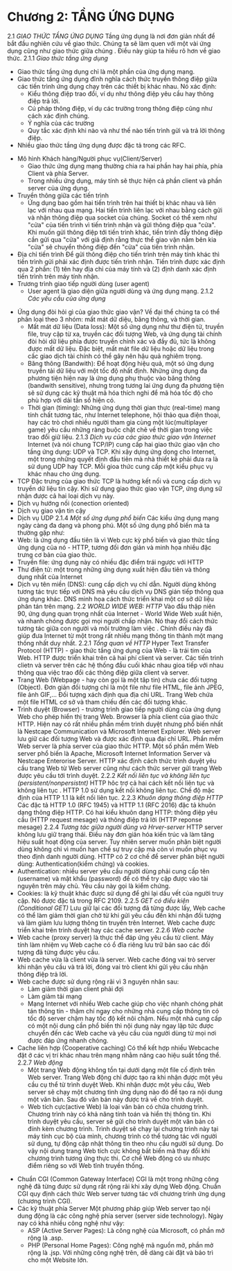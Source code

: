 # Chương 2: TẦNG ỨNG DỤNG
2.1 *GIAO THỨC TẦNG ỨNG DỤNG*
    Tầng ứng dụng là nơi đơn giản nhất để bắt đầu nghiên cứu về giao thức. Chúng ta sẽ làm quen với một vài ứng dụng cũng như giao thức giữa chúng . Điều này giúp ta hiểu rõ hơn về giao thức.
2.1.1 *Giao thức tầng ứng dụng*
- Giao thức tầng ứng dụng chỉ là một phần của ứng dụng mạng.
- Giao thức tầng ứng dụng đĩnh nghĩa cách thức truyền thông điệp giữa các tiến trình ứng dụng chạy trên các thiết bị khác nhau. Nó xác định:
    + Kiểu thông điệp trao đổi, ví dụ như thông điệp yêu cầu hay thông điệp trả lời.
    + Cú pháp thông điệp, ví dụ các trường trong thông điệp cũng như cách xác định chúng.
    + Ý nghĩa của các trường
    + Quy tắc xác định khi nào và như thế nào tiến trình gửi và trả lời thông điệp.
- Nhiều giao thức tầng ứng dụng được đặc tả trong các RFC.
* Mô hình Khách hàng/Người phục vụ(Client/Server)
    - Giao thức ứng dụng mạng thường chia ra hai phần hay hai phía, phía Client và phía Server.
    - Trong nhiều ứng dụng, máy tính sẽ thực hiện cả phần client và phần server của ứng dụng.
* Truyền thông giữa các tiến trình
    - Ứng dụng bao gồm hai tiến trình trên hai thiết bị khác nhau và liên lạc với nhau qua mạng. Hai tiến trình liên lạc với nhau bằng cách gửi và nhận thông điệp qua socket của chúng. Socket có thể xem như "cửa" của tiến trình vì tiến trình nhận và gửi thông điệp qua "cửa". Khi muốn gửi thông điệp tới tiến trình khác, tiền trình đẩy thông điệp cần gửi qua "cửa" với giả định rằng thực thể giao vận nằm bên kia "cửa" sẽ chuyển thông điệp đến "cửa" của tiến trình nhận.
* Địa chỉ tiến trình
    Để gửi thông điệp cho tiến trình trên máy tính khác thì tiến trình gửi phải xác định được tiến trình nhận. Tiến trình được xác định qua 2 phần: (1) tên hay địa chỉ của máy tính và (2) định danh xác định tiến trình trên máy tính nhận.
* Trương trình giao tiếp người dùng (user agent)
    - User agent là giao diện giữa người dùng và ứng dụng mạng.
2.1.2 *Các yêu cầu của ứng dụng*
- Ứng dụng đòi hỏi gì của giao thức giao vận? Về đại thể chúng ta có thể phân loại theo 3 nhóm: mất mát dữ diệu, băng thông, và thời gian.
    + Mất mát dữ liệu (Data loss): Một số ứng dụng như thư điện tử, truyền file, truy cập từ xa, truyền các đối tượng Web, và ứng dụng tài chính đòi hỏi dữ liệu phỉa được truyền chính xác và đầy đủ, tức là không được mất dữ liệu. Đặc biệt, mất mát file dữ liệu hoặc dữ liệu trong cấc giao dịch tài chính có thể gây nên hậu quả nghiêm trọng.
    + Băng thông (Bandwith): Để hoạt động hiệu quả, một só ứng dụng truyền tải dữ liệu với một tốc độ nhất định. Những ứng dụng đa phương tiện hiện nay là ứng dụng phụ thuộc vào băng thông (bandwith sensitive), nhưng trong tương lai ứng dụng đa phương tiện sẽ sử dụng các kỹ thuật mã hóa thích nghi để mã hóa tốc độ cho phù hợp với dải tần số hiện có.
    + Thời gian (timing): Những ứng dụng thời gian thực (real-time) mang tính chất tương tác, như Internet telephone, hội thảo qua điện thoại, hay các trò chơi nhiều người tham gia cùng một lúc(multiplayer game) yêu cầu những ràng buộc chặt chẽ về thời gian trong việc trao đổi giữ liệu.
2.1.3 *Dịch vụ của các giao thức giao vận Internet*
    Internet (và nói chung TCP/IP) cung cấp hai giao thức giao vận cho tầng ứng dụng: UDP và TCP. Khi xậy dựng ứng dọng cho Internet, một trong những quyết định đầu tiên mà nhà thiết kế phải đưa ra là sử dụng UDP hay TCP. Mỗi gioa thức cung cấp một kiểu phục vụ khác nhau cho ứng dụng.
- TCP
    Đặc trưng của giao thức TCP là hướng kết nối và cung cấp dịch vụ truyền dữ liệu tin cậy. Khi sử dụng giao thức giao vận TCP, ứng dụng sữ nhận được cả hai loại dịch vụ này.
- Dịch vụ hướng nối (conection oriented)
- Dịch vụ giao vận tin cậy
- Dịch vụ UDP
2.1.4 *Một số ứng dụng phổ biến*
    Các kiểu ứng dụng mạng ngày càng đa dạng và phong phú. Một số ứng dụng phổ biến mà ta thường gặp như:
- Web: là ứng dụng đầu tiên là vì Web cực kỳ phổ biến và giao thức tầng ứng dụng của nó - HTTP, tương đối đơn giản và minh họa nhiều đặc trưng cơ bản của giao thức.
- Truyền file: ứng dụng này có nhiều đặc điểm trái ngược với HTTP
- Thư điện tử: một trong những ứng dụng xuất hiện đầu tiên và thông dụng nhất của Internet
- Dịch vụ tên miền (DNS): cung cấp dịch vụ chỉ dẫn. Người dùng không tương tác trực tiếp với DNS mà yêu cầu dịch vụ DNS gián tiếp thông qua ứng dụng khác. DNS minh họa cách thức triển khai một cơ sở dữ liệu phân tán trên mạng.
2.2 *WORLD WIDE WEB: HTTP*
    Vào đầu thập niên 90, ứng dụng quan trọng nhất của Internet - World Wide Web xuất hiện, và nhanh chóng được gọi mọi người chấp nhận. Nó thay đổi cách thức tương tác giữa con người và môi trường làm việc . Chính điều này đã giúp đưa Internet từ một trong rất nhiều mạng thông tin thành một mạng thống nhất duy nhất.
2.2.1 *Tổng quan về HTTP*
    Hyper Text Transfer Protocol (HTTP) - giao thức tầng ứng dụng của Web - là trái tim của Web. HTTP được triển khai trên cả hai phí client và server. Các tiến trình clietn và server trên các hệ thống đầu cuối khác nhau gioa tiếp với nhau thông qua việc trao đổi các thông điệp giữa client và server.
- Trang Web (Webpage - hay còn gọi là một tâp tin) chưa các đối tượng (Object). Đơn giản đối tượng chỉ là một file như file HTML, file ảnh JPEG, file ảnh GIF,... Đối tượng xách định qua địa chỉ URL. Trang Web chứa một file HTML cơ sở và tham chiếu đến các đối tượng khác.
- Trình duyệt (Browser) - trương trình giao tiếp người dùng của ứng dụng Web cho phép hiển thị trang Web. Browser là phía client của giao thức HTTP. Hiện nay có rất nhiều phần mềm trình duyệt nhưng phổ biến nhất là Nestcape Communication và Microsoft Internet Explorer. Web server lưu giữ các đối tượng Web và được xác định qua đại chỉ URL. Phần mềm Web server là phía server của giao thức HTTP. Một số phần mềm Web server phổ biến là Apache, Microsoft Internet Information Server và Nestcape Enterorise Server.
HTTP xác định cách thức trình duyệt yêu cầu trang Web từ Web server cũng như cách thức server gửi trang Web được yêu cầu tới trình duyệt.
2.2.2 *Kết nối liên tục và không liên tục (persistent/nonpersistnt)*
    HTTP hôc trợ cả hai cách kết nối liên tục và không liên tục . HTTP 1.0 sử dụng kết nối không liên tục. Chế độ mặc định của HTTP 1.1 là kết nối liên tục.
2.2.3 *Khuôn dạng thông điệp HTTP*
    Các đặc tả HTTP 1.0 (RFC 1945) và HTTP 1.1 (RFC 2016) đặc tả khuôn dạng thông điệp HTTP. Có hai kiểu khuôn dạng HTTP: thông điệp yêu cầu (HTTP request mesage) và thông điệp trả lời (HTTP reponse mesage)
2.2.4 *Tương tác giữa người dùng và Hrver-server*
    HTTP server không lưu giữ trạng thái. Điều này đơn giản hóa kiến trúc và làm tăng hiệu suất hoạt động của server. Tuy nhiên server muốn phân biệt người dùng không chỉ vì muốn hạn chế sự truy cập mà còn vì muốn phục vụ theo định danh người dùng. HTTP có 2 cơ chế để server phân biệt người dùng: Authentication(kiểm chứng) và cookies.
- Authentication: nhiều server yêu cầu người dùng phải cung cấp tên (username) và mật khẩu (password) để có thể try cập được vào tài nguyên trên máy chủ. Yêu cầu này gọi là kiểm chứng.
- Cookies: là kỹ thuật khác được sử dụng để ghi lại dấu vết của người truy cập. Nó được đặc tả trong RFC 2109.
2.2.5 *GET có điều kiện (Conditional GET)*
    Lưu giữ lại các đối tượng đã từng được lấy, Web cache có thể làm giảm thời gian chờ từ khi gửi yêu cầu đến khi nhận đối tượng và làm giảm lưu lượng thông tin truyền trên Internet. Web cache được triển khai trên trình duyệt hay các cache server.
2.2.6 *Web cache*
- Web cache (proxy server) là thực thể đáp ứng yêu cầu từ client. Máy tính làm nhiệm vụ Web cache có ổ đĩa riêng lưu trữ bản sao các đối tượng đã từng được yêu cầu.
- Web cache vừa là client vừa là server. Web cache đóng vai trò server khi nhận yêu cầu và trả lời, đóng vai trò client khi gửi yêu cầu nhận thông điệp trả lời.
- Web cache được sử dụng rộng rãi vì 3 nguyên nhân sau: 
    + Làm giảm thời gian client phải đợi
    + Làm giảm tải mạng
    + Mạng Internet với nhiều Web cache giúp cho việc nhanh chóng phát tán thông tin - thậm chí ngay cho những nhà cung cấp thông tin có tốc độ server chậm hay tốc độ kết nôi chậm. Nếu một nhà cung cấp có một nội dung cần phổ biến thì nội dung này ngay lập tức được chuyển đến các Web cache và yêu cầu của người dùng từ mọi nơi được đáp ứng nhanh chóng.
- Cache liên hợp (Cooperative caching)
    Có thể kết hợp nhiều Webcache đặt ở các vị trí khác nhau trên mạng nhằm nâng cao hiệu suất tổng thể.
2.2.7 *Web động*
   * Một trang Web động không tồn tại dưới dạng một file cố định trên Web server. Trang Web động chỉ được tạo ra khi nhận được một yêu cầu cụ thể từ trình duyệt Web. Khi nhận được một yêu cầu, Web server sẽ chạy một chương tình ứng dụng nào đó để tạo ra nội dung một văn bản. Sau đó văn bản này được trả về cho trình duyệt.
    * Web tích cực(active Web) là loại văn bản có chứa chương trình. Chương trình này có khả năng tính toán và hiển thị thông tin. Khi trình duyệt yêu cầu, server sẽ gửi cho trình duyệt một văn bản có đính kèm chương trình. Trình duyệt sẽ chạy lại chương trình này tại máy tính cục bộ của mình, chương trình có thể tương tác với người sử dụng, tự động cập nhật thông tin theo nhu cầu người sử dụng. Do vậy nội dung trang Web tích cực không bất biến mà thay đổi khi chương trình tương ứng thực thi. Cơ chế Web động có ưu nhược điểm riêng so với Web tĩnh truyền thống.
* Chuẩn CGI (Common Gateway Interface)
    CGI là một trong những công nghệ đã từng được sử dụng rất rộng rãi khi xây dựng Web động. Chuẩn CGI quy định cách thức Web server tương tác với chương trình ứng dụng (chương trình CGI).
* Các kỹ thuật phía Server
    Một phương pháp giúp Web server tạo nội dung động là các công nghệ phía server (server side technology). Ngày nay có khá nhiều công nghệ như vậy:
    + ASP (Active Server Pages): Là công nghệ của Microsoft, có phần mở rộng là .asp.
    + PHP (Personal Home Pages): Công nghệ mã nguồn mở, phần mở rộng là .jsp.
    Với những công nghệ trên, dễ dàng cài đặt và bảo trì cho một Website lớn.